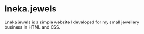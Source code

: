 # lneka.jewels
Lneka jewels is a simple website I developed for my small jewellery business 
in HTML and CSS.
